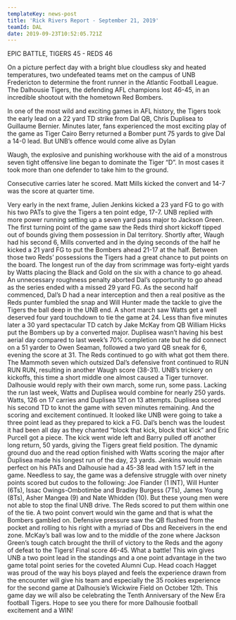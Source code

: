 ```yaml
---
templateKey: news-post
title: 'Rick Rivers Report - September 21, 2019'
teamId: DAL
date: 2019-09-23T10:52:05.721Z
---
```

EPIC BATTLE, TIGERS 45 - REDS 46



On a picture perfect day with a bright blue cloudless sky and heated temperatures, two undefeated teams met on the campus of UNB Fredericton to determine the front runner in the Atlantic Football League.  The Dalhousie Tigers, the defending AFL champions lost 46-45, in an incredible shootout with the hometown Red Bombers.



In one of the most wild and exciting games in AFL history, the Tigers took the early lead on a 22 yard TD strike from Dal QB, Chris Duplisea to Guillaume Bernier.  Minutes later, fans experienced the most exciting play of the game as Tiger Cairo Berry returned a Bomber punt 75 yards to give Dal a 14-0 lead.  But UNB’s offence would come alive as Dylan

Waugh, the explosive and punishing workhouse with the aid of a monstrous seven tight offensive line began to dominate the Tiger “D”.  In most cases it took more than one defender to take him to the ground.

Consecutive carries later he scored.  Matt Mills kicked the convert and 14-7 was the score at quarter time.





Very early in the next frame, Julien Jenkins kicked a 23 yard FG to go with his two PATs to give the Tigers a ten point edge, 17-7.  UNB replied with  more power running setting up a seven yard pass major to Jackson Green.  The first turning point of the game saw the Reds third short kickoff tipped  out of  bounds giving them possession in Dal territory.  Shortly after, Waugh had his second 6, Mills converted and in the dying seconds of the  half he kicked a 21 yard FG to put the Bombers ahead 21-17 at the half.                                                                                                                           Between those two Reds’ possessions the Tigers had a great chance to put  points on the board.  The longest run of the day from scrimmage was forty-eight yards by Watts placing the Black and Gold on the six with a chance  to go ahead.  An unnecessary roughness penalty aborted Dal’s opportunity  to go ahead as the series ended with a missed 29 yard FG.                                                                                                                                                  As the second half commenced, Dal’s D had a near interception and then a real positive as the Reds punter fumbled the snap and Will Hunter made  the tackle to give the Tigers the ball deep in the UNB end.  A short march  saw  Watts get a well deserved four yard touchdown to tie the game at 24.  Less than five minutes later a 30 yard spectacular TD catch by Jake McKay from QB William Hicks put the Bombers up by a converted major.                                                                                                                                    Duplisea wasn’t having his best aerial day compared to last week’s 70%   completion rate but he did connect on a 51 yarder  to Owen Seaman, followed a two yard QB sneak for 6, evening the score at 31.                                                                                                                                              The Reds continued to go with what got them there.  The Mammoth seven which outsized Dal’s defensive front continued to RUN RUN RUN, resulting in another Waugh score (38-31).  UNB’s trickery on kickoffs, this time a short middle one almost caused a Tiger turnover.  Dalhousie would reply with their own march, some run, some pass.  Lacking the run last week, Watts and Duplisea would combine for nearly 250 yards.  Watts, 126 on 17 carries and Duplisea 121 on 13 attempts.  Duplisea scored his second TD to knot the game with seven minutes remaining.  And the scoring and  excitement continued.                                                                                                                                                                                                            It looked like UNB were going to take a three point lead as they prepared to kick a FG.  Dal’s bench was the loudest it had been all day as they chanted “block that kick, block that kick” and Eric Purcell got a piece.  The  kick went wide left and Barry pulled off another long return, 50 yards, giving the Tigers great field position.  The dynamic ground duo and the read option finished with Watts scoring the major after Duplisea made his longest run of the day, 23 yards.  Jenkins would remain perfect on his PATs and Dalhousie had a 45-38 lead with 1:57 left in the game.                                                                                                                                                 Needless to say, the game was a defensive struggle with over ninety points   scored but cudos  to the following: Joe Fiander (1 INT), Will Hunter (6Ts), Issac Owings-Ombotimbe and Bradley Burgess (7Ts), James Young (8Ts), Asher Mangea (9) and Nate Whidden (10).  But these young men were not  able to stop the final UNB drive.  The Reds scored to put them within one of the tie.   A two point convert would win the game and that is what the Bombers gambled on.  Defensive pressure saw the QB flushed from the pocket and rolling to his right with a myriad of  Dbs and Receivers in the end zone.  McKay’s ball was low and to the middle of the zone where Jackson Green’s tough catch brought the thrill of victory to the Reds and  the agony of defeat to the Tigers!  Final score 46-45.  What a battle!                                                                                                                                  This win gives UNB a  two point lead in the standings and a one point advantage in the two game total point series for the coveted Alumni Cup.  Head coach Hagget was proud of the way his boys played and feels the experience drawn from the encounter will give his team and especially the 35 rookies experience for the second  game at Dalhousie’s Wickwire Field on October 12th.  This game day we will also be celebrating the Tenth Anniversary of the New Era football Tigers.                                                                                                                                                                                                                                       Hope to see you there for more Dalhousie football excitement and a WIN!
